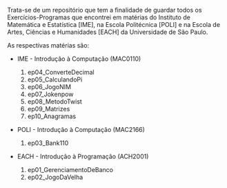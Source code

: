 Trata-se de um repositório que tem a finalidade de guardar todos os Exercícios-Programas que encontrei em matérias do Instituto de Matemática e Estatística [IME], na Escola Politécnica [POLI] e na Escola de Artes, Ciências e Humanidades [EACH] da Universidade de São Paulo.

As respectivas matérias são:
- IME - Introdução à Computação (MAC0110)
    1. ep04_ConverteDecimal
    2. ep05_CalculandoPi
    3. ep06_JogoNIM
    4. ep07_Jokenpow
    5. ep08_MetodoTwist
    6. ep09_Matrizes
    7. ep10_Anagramas

- POLI - Introdução à Computação (MAC2166)
    1. ep03_Bank110

- EACH - Introdução à Programação (ACH2001)
    1. ep01_GerenciamentoDeBanco
    2. ep02_JogoDaVelha
